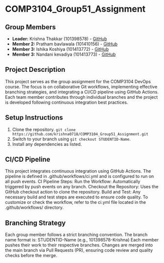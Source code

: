 # COMP3104_Group51_Assignment
## Group Members
- **Leader:** Krishna Thakkar (101398578) - [GitHub](https://github.com/krishna0718)
- **Member 2:** Pratham bavlawala (101410156) - [GitHub](https://github.com/prathambavlawala)
- **Member 3:** Ishika Koshiya (101413772) - [GitHub](https://github.com/ishikakoshiya)
- **Member 3:** Nandani kevadiya (101413773) - [GitHub](https://github.com/nandani-kevadiya)

## Project Description
This project serves as the group assignment for the COMP3104 DevOps course. The focus is on collaborative Git workflows,
implementing effective branching strategies, and integrating a CI/CD pipeline using GitHub Actions. 
Each team member contributes through individual branches and the project is developed following continuous integration best practices.
## Setup Instructions
1. Clone the repository.
`git clone https://github.com/krishna0718/COMP3104_Group51_Assignment.git`
2. Switch to your branch using `git checkout STUDENTID-Name`.
3. Install any dependencies as listed.
## CI/CD Pipeline
This project integrates continuous integration using GitHub Actions.
 The pipeline is defined in .github/workflows/ci.yml and is configured to run on all push events.
CI Pipeline Steps:
Run the Workflow: Automatically triggered by push events on any branch.
Checkout the Repository: Uses the GitHub checkout action to clone the repository.
Build and Test: Any necessary build and test steps are executed to ensure code quality.
To customize or check the workflow, refer to the ci.yml file located in the .github/workflows/ directory.
## Branching Strategy
Each group member follows a strict branching convention. The branch name format is:
STUDENTID-Name (e.g., 101398578-Krishna)
Each member pushes their work to their respective branches. 
Changes are merged into the main branch via Pull Requests (PR), ensuring code review and quality checks before the merge.
